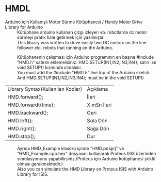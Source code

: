 # HMDL
<dl>
<dt>Arduino için Kullanışlı Motor Sürme Kütüphanesi / Handy Motor Drive Library for Arduino</dt><dd></dd>


<dd>Kütüphane arduino kullanan çizgi izleyen vb. robotlarda dc motor sürmeyi pratik hale getirmek için yazılmıştır.</dd>
<dd>This library was written to drive easily two DC motors on the line follower etc. robots that running on the Arduino.</dd>
</dl>
<dl>

<dd>Kütüphanenin çalışması için Arduino programının en başına #include "HMD.h" satırını eklemelisiniz. HMD.SETUP(IN1,IN2,IN3,IN4); satırı ise void SETUP() kısmında olmalıdır.</dd>
<dd>You must add the #include "HMD.h" line top of the Arduino sketch. And HMD.SETUP(IN1,IN2,IN3,IN4); must be in the void SETUP()</dd>
 <table>
      <tr>
         <td>Library Syntax(Kullanılan Kodlar)</td>
         <td>Açıklama</td>
      </tr>
      <tr>
         <td>HMD.forward();</td>
         <td>İleri</td>
      </tr>
      <tr>
         <td>HMD.forwardt(time);</td>
         <td>X mSn İleri</td>
      </tr>
      <tr>
         <td>HMD.backward();</td>
         <td>Geri</td>
      </tr>
      <tr>
         <td>HMD.left();</td>
         <td>Sola Dön</td>
      </tr>
      <tr>
         <td>HMD.right();</td>
         <td>Sağa Dön</td>
      </tr>
      <tr>
         <td>HMD.stop();</td>
         <td>Dur</td>
      </tr>
      
   </table>



<dd>Ayrıca HMD_Example klasörü içinde "HMD.pdsprj" ve "HMD_Example.cpp.hex" dosyasını kullanarak Proteus ISIS üzerinden simülasyonunu yapabilirsiniz.(Proteus için Arduino kütüphanesi yüklü olması gerekmektedir.)</dd>
<dd>Also you can simulate the HMD Library on Proteus ISIS with Arduino Library for ISIS.</dd>
</dl>
